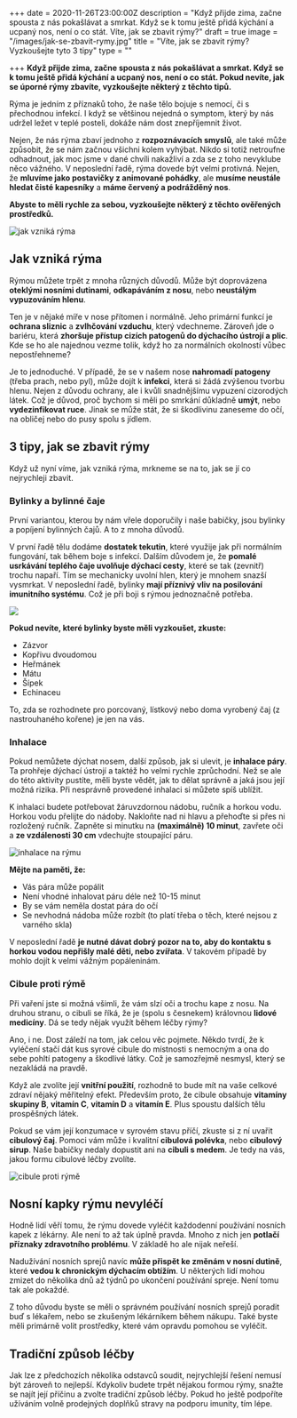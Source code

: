+++
date = 2020-11-26T23:00:00Z
description = "Když přijde zima, začne spousta z nás pokašlávat a smrkat. Když se k tomu ještě přidá kýchání a ucpaný nos, není o co stát. Víte, jak se zbavit rýmy?"
draft = true
image = "/images/jak-se-zbavit-rymy.jpg"
title = "Víte, jak se zbavit rýmy? Vyzkoušejte tyto 3 tipy"
type = ""

+++
**Když přijde zima, začne spousta z nás pokašlávat a smrkat. Když se k tomu ještě přidá kýchání a ucpaný nos, není o co stát. Pokud nevíte, jak se úporné rýmy zbavíte, vyzkoušejte některý z těchto tipů.**

Rýma je jedním z příznaků toho, že naše tělo bojuje s nemocí, či s přechodnou infekcí. I když se většinou nejedná o symptom, který by nás udržel ležet v teplé posteli, dokáže nám dost znepříjemnit život.

Nejen, že nás rýma zbaví jednoho z **rozpoznávacích smyslů**, ale také může způsobit, že se nám začnou všichni kolem vyhýbat. Nikdo si totiž netroufne odhadnout, jak moc jsme v dané chvíli nakažliví a zda se z toho nevyklube něco vážného. V neposlední řadě, rýma dovede být velmi protivná. Nejen, že **mluvíme jako postavičky z animované pohádky**, ale **musíme neustále hledat čisté kapesníky** a **máme červený a podrážděný nos**.

**Abyste to měli rychle za sebou, vyzkoušejte některý z těchto ověřených prostředků.**

![jak vzniká rýma](/images/jak-vznika-ryma.jpg)

## Jak vzniká rýma

Rýmou můžete trpět z mnoha různých důvodů. Může být doprovázena **oteklými nosními dutinami**, **odkapáváním z nosu**, nebo **neustálým vypuzováním hlenu**.

Ten je v nějaké míře v nose přítomen i normálně. Jeho primární funkcí je **ochrana sliznic** a **zvlhčování vzduchu**, který vdechneme. Zároveň jde o bariéru, která **zhoršuje přístup cizích patogenů do dýchacího ústrojí a plic**. Kde se ho ale najednou vezme tolik, když ho za normálních okolností vůbec nepostřehneme?

Je to jednoduché. V případě, že se v našem nose **nahromadí patogeny** (třeba prach, nebo pyl), může dojít k **infekci**, která si žádá zvýšenou tvorbu hlenu. Nejen z důvodu ochrany, ale i kvůli snadnějšímu vypuzení cizorodých látek. Což je důvod, proč bychom si měli po smrkání důkladně **umýt**, nebo **vydezinfikovat ruce**. Jinak se může stát, že si škodlivinu zaneseme do očí, na obličej nebo do pusy spolu s jídlem.

## 3 tipy, jak se zbavit rýmy

Když už nyní víme, jak vzniká rýma, mrkneme se na to, jak se jí co nejrychleji zbavit.

### Bylinky a bylinné čaje

První variantou, kterou by nám vřele doporučily i naše babičky, jsou bylinky a popíjení bylinných čajů. A to z mnoha důvodů.

V první řadě tělu dodáme **dostatek tekutin**, které využije jak při normálním fungování, tak během boje s infekcí. Dalším důvodem je, že **pomalé usrkávání teplého čaje uvolňuje dýchací cesty**, které se tak (zevnitř) trochu napaří. Tím se mechanicky uvolní hlen, který je mnohem snazší vysmrkat. V neposlední řadě, bylinky **mají příznivý vliv na posilování imunitního systému**. Což je při boji s rýmou jednoznačně potřeba.

![](/images/bylinky-na-rymu.jpg)

**Pokud nevíte, které bylinky byste měli vyzkoušet, zkuste:**

* Zázvor
* Kopřivu dvoudomou
* Heřmánek
* Mátu
* Šípek
* Echinaceu

To, zda se rozhodnete pro porcovaný, lístkový nebo doma vyrobený čaj (z nastrouhaného kořene) je jen na vás.

### Inhalace

Pokud nemůžete dýchat nosem, další způsob, jak si ulevit, je **inhalace páry**. Ta prohřeje dýchací ústrojí a taktéž ho velmi rychle zprůchodní. Než se ale do této aktivity pustíte, měli byste vědět, jak to dělat správně a jaká jsou její možná rizika. Při nesprávně provedené inhalaci si můžete spíš ublížit.

K inhalaci budete potřebovat žáruvzdornou nádobu, ručník a horkou vodu. Horkou vodu přelijte do nádoby. Nakloňte nad ni hlavu a přehoďte si přes ni rozložený ručník. Zapněte si minutku na **(maximálně) 10 minut**, zavřete oči a **ze vzdálenosti 30 cm** vdechujte stoupající páru.

![inhalace na rýmu](/images/inhalace-na-rymu.jpg)

**Mějte na paměti, že:**

* Vás pára může popálit
* Není vhodné inhalovat páru déle než 10-15 minut
* By se vám neměla dostat pára do očí
* Se nevhodná nádoba může rozbít (to platí třeba o těch, které nejsou z varného skla)

V neposlední řadě **je nutné dávat dobrý pozor na to, aby do kontaktu s horkou vodou nepřišly malé děti, nebo zvířata**. V takovém případě by mohlo dojít k velmi vážným popáleninám.

### Cibule proti rýmě

Při vaření jste si možná všimli, že vám slzí oči a trochu kape z nosu. Na druhou stranu, o cibuli se říká, že je (spolu s česnekem) královnou **lidové medicíny**. Dá se tedy nějak využít během léčby rýmy?

Ano, i ne. Dost záleží na tom, jak celou věc pojmete. Někdo tvrdí, že k vyléčení stačí dát kus syrové cibule do místnosti s nemocným a ona do sebe pohltí patogeny a škodlivé látky. Což je samozřejmě nesmysl, který se nezakládá na pravdě.

Když ale zvolíte její **vnitřní použití**, rozhodně to bude mít na vaše celkové zdraví nějaký měřitelný efekt. Především proto, že cibule obsahuje **vitamíny skupiny B**, **vitamín C**, **vitamín D** a **vitamín E**. Plus spoustu dalších tělu prospěšných látek.

Pokud se vám její konzumace v syrovém stavu příčí, zkuste si z ní uvařit **cibulový čaj**. Pomoci vám může i kvalitní **cibulová polévka**, nebo **cibulový sirup**. Naše babičky nedaly dopustit ani na **cibuli s medem**. Je tedy na vás, jakou formu cibulové léčby zvolíte.

![cibule proti rýmě](/images/cibule-proti-ryme.jpg)

## Nosní kapky rýmu nevyléčí

Hodně lidí věří tomu, že rýmu dovede vyléčit každodenní používání nosních kapek z lékárny. Ale není to až tak úplně pravda. Mnoho z nich jen **potlačí příznaky zdravotního problému**. V základě ho ale nijak neřeší.

Nadužívání nosních sprejů navíc **může přispět ke změnám v nosní dutině**, které **vedou k chronickým dýchacím obtížím**. U některých lidí mohou zmizet do několika dnů až týdnů po ukončení používání spreje. Není tomu tak ale pokaždé.

Z toho důvodu byste se měli o správném používání nosních sprejů poradit buď s lékařem, nebo se zkušeným lékárníkem během nákupu. Také byste měli primárně volit prostředky, které vám opravdu pomohou se vyléčit.

## Tradiční způsob léčby

Jak lze z předchozích několika odstavců soudit, nejrychlejší řešení nemusí být zároveň to nejlepší. Kdykoliv budete trpět nějakou formou rýmy, snažte se najít její příčinu a zvolte tradiční způsob léčby. Pokud ho ještě podpoříte užíváním volně prodejných doplňků stravy na podporu imunity, tím lépe.